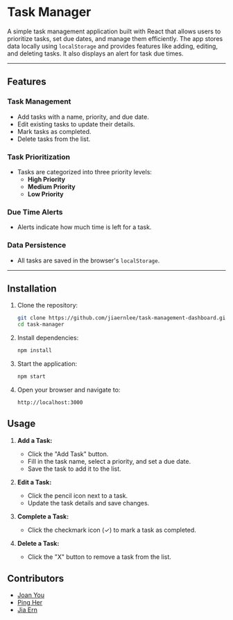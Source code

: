 # Task Manager

A simple task management application built with React that allows users to prioritize tasks, set due dates, and manage them efficiently. The app stores data locally using `localStorage` and provides features like adding, editing, and deleting tasks. It also displays an alert for task due times.

---

## Features

### Task Management
- Add tasks with a name, priority, and due date.
- Edit existing tasks to update their details.
- Mark tasks as completed.
- Delete tasks from the list.

### Task Prioritization
- Tasks are categorized into three priority levels:
  - **High Priority**
  - **Medium Priority**
  - **Low Priority**

### Due Time Alerts
- Alerts indicate how much time is left for a task.

### Data Persistence
- All tasks are saved in the browser's `localStorage`.

---

## Installation

1. Clone the repository:
   ```bash
   git clone https://github.com/jiaernlee/task-management-dashboard.git
   cd task-manager
   ```

2. Install dependencies:
   ```bash
   npm install
   ```

3. Start the application:
   ```bash
   npm start
   ```

4. Open your browser and navigate to:
   ```
   http://localhost:3000
   ```

## Usage

1. **Add a Task:**
   - Click the "Add Task" button.
   - Fill in the task name, select a priority, and set a due date.
   - Save the task to add it to the list.

2. **Edit a Task:**
   - Click the pencil icon next to a task.
   - Update the task details and save changes.

3. **Complete a Task:**
   - Click the checkmark icon (✓) to mark a task as completed.

4. **Delete a Task:**
   - Click the "X" button to remove a task from the list.


## Contributors

- [Joan You](https://github.com/Coral-Reefs)
- [Ping Her](https://github.com/pingher)
- [Jia Ern](https://github.com/jiaernlee)
